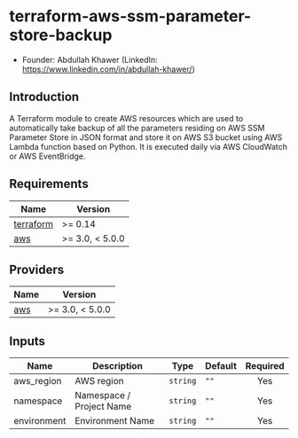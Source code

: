 # terraform-aws-ssm-parameter-store-backup

- Founder: Abdullah Khawer (LinkedIn: https://www.linkedin.com/in/abdullah-khawer/)

## Introduction

A Terraform module to create AWS resources which are used to automatically take backup of all the parameters residing on AWS SSM Parameter Store in JSON format and store it on AWS S3 bucket using AWS Lambda function based on Python. It is executed daily via AWS CloudWatch or AWS EventBridge.

## Requirements

| Name | Version |
|------|---------|
| <a name="requirement_terraform"></a> [terraform](#requirement\_terraform) | >= 0.14 |
| <a name="requirement_aws"></a> [aws](#requirement\_aws) | >= 3.0, < 5.0.0 |

## Providers

| Name | Version |
|------|---------|
| <a name="provider_aws"></a> [aws](#provider\_aws) | >= 3.0, < 5.0.0 |

## Inputs

| Name | Description | Type | Default | Required |
|------|-------------|------|---------|:--------:|
| aws_region | AWS region | `string` | `""` | Yes |
| namespace | Namespace / Project Name | `string` | `""` | Yes |
| environment | Environment Name | `string` | `""` | Yes |
